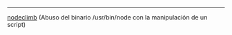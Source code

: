 
------
[nodeclimb](/Maquinas%20De%20Dockerlabs/Maquinas%20Faciles/nodeclimb.md) (Abuso del binario /usr/bin/node con la manipulación de un script)